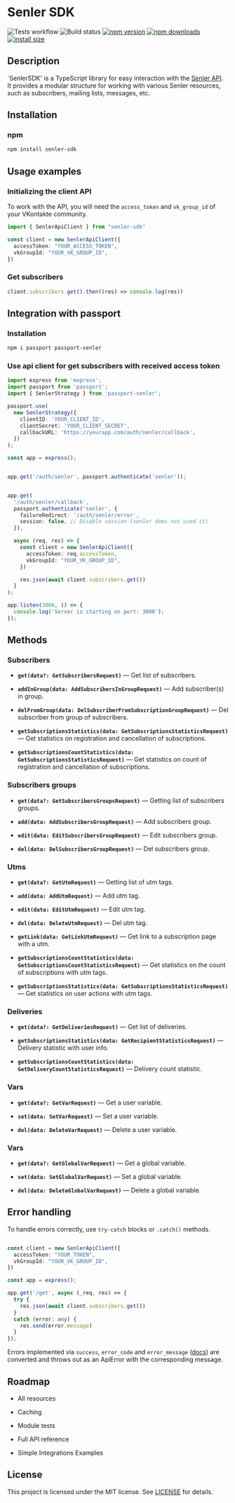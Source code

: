 # Senler SDK
![Tests workflow](https://github.com/Alexey-zaliznuak/senler-sdk/actions/workflows/test.yml/badge.svg)
![Build status](https://github.com/Alexey-zaliznuak/senler-sdk/actions/workflows/publish.yml/badge.svg)
[![npm version](https://img.shields.io/npm/v/senler-sdk.svg?style=flat-square)](https://www.npmjs.org/package/senler-sdk)
[![npm downloads](https://img.shields.io/npm/dm/senler-sdk.svg?style=flat-square)](https://npm-stat.com/charts.html?package=senler-sdk)
[![install size](https://img.shields.io/badge/dynamic/json?url=https://packagephobia.com/v2/api.json?p=senler-sdk&query=$.install.pretty&label=install%20size&style=flat-square)](https://packagephobia.now.sh/result?p=senler-sdk)

## Description
`SenlerSDK' is a TypeScript library for easy interaction with the [Senler API](https://help.senler.ru/senler/dev/api ). It provides a modular structure for working with various Senler resources, such as subscribers, mailing lists, messages, etc.

## Installation

### npm

```bash
npm install senler-sdk
```

## Usage examples

### Initializing the client API

To work with the API, you will need the `access_token` and `vk_group_id` of your VKontakte community.

```typescript
import { SenlerApiClient } from "senler-sdk"

const client = new SenlerApiClient({
  accessToken: "YOUR_ACCESS_TOKEN",
  vkGroupId: "YOUR_VK_GROUP_ID",
})

```
### Get subscribers

```typescript
client.subscribers.get().then((res) => console.log(res))
```

## Integration with passport

### Installation

```bash
npm i passport passport-senler
```

### Use api client for get subscribers with received access token

```typescript
import express from 'express';
import passport from 'passport';
import { SenlerStrategy } from 'passport-senler';

passport.use(
  new SenlerStrategy({
    clientID: 'YOUR_CLIENT_ID',
    clientSecret: 'YOUR_CLIENT_SECRET',
    callbackURL: 'https://yourapp.com/auth/senler/callback',
  })
);

const app = express();


app.get('/auth/senler', passport.authenticate('senler'));


app.get(
  '/auth/senler/callback',
  passport.authenticate('senler', {
    failureRedirect: '/auth/senler/error',
    session: false, // Disable session (senler does not used it)
  }),

  async (req, res) => {
    const client = new SenlerApiClient({
      accessToken: req.accessToken,
      vkGroupId: "YOUR_VK_GROUP_ID",
    })

    res.json(await client.subscribers.get())
  }
);

app.listen(3000, () => {
  console.log('Server is starting on port: 3000');
});
```

## Methods

### Subscribers
- **`get(data?: GetSubscribersRequest)`** — Get list of subscribers.

- **`addInGroup(data: AddSubscribersInGroupRequest)`** — Add subscriber(s) in group.

- **`delFromGroup(data: DelSubscriberFromSubscriptionGroupRequest)`** — Del subscriber from group of subscribers.

- **`getSubscriptionsStatistics(data: GetSubscriptionsStatisticsRequest)`** — Get statistics on registration and cancellation of subscriptions.

- **`getSubscriptionsCountStatistics(data: GetSubscriptionsStatisticsRequest)`** — Get statistics on count of registration and cancellation of subscriptions.

### Subscribers groups
- **`get(data?: GetSubscribersGroupsRequest)`** — Getting list of subscribers groups.

- **`add(data: AddSubscribersGroupRequest)`** — Add subscribers group.

- **`edit(data: EditSubscribersGroupRequest)`** — Edit subscribers group.

- **`del(data: DelSubscribersGroupRequest)`** — Del subscribers group.

### Utms
- **`get(data?: GetUtmRequest)`** — Getting list of utm tags.

- **`add(data: AddUtmRequest)`** — Add utm tag.

- **`edit(data: EditUtmRequest)`** — Edit utm tag.

- **`del(data: DeleteUtmRequest)`** — Del utm tag.

- **`getLink(data: GetLinkUtmRequest)`** — Get link to a subscription page with a utm.

- **`getSubscriptionsCountStatistics(data: GetSubscriptionsCountStatisticsRequest)`** — Get statistics on the count of subscriptions with utm tags.

- **`getSubscriptionsStatistics(data: GetSubscriptionsStatisticsRequest)`** — Get statistics on user actions with utm tags.

### Deliveries
- **`get(data?: GetDeliveriesRequest)`** — Get list of deliveries.

- **`getSubscriptionsStatistics(data: GetRecipientStatisticsRequest)`** — Delivery statistic with user info.

- **`getSubscriptionsCountStatistics(data: GetDeliveryCountStatisticsRequest)`** — Delivery count statistic.

### Vars
- **`get(data?: GetVarRequest)`** — Get a user variable.

- **`set(data: SetVarRequest)`** — Set a user variable.

- **`del(data: DeleteVarRequest)`** — Delete a user variable.

### Vars
- **`get(data?: GetGlobalVarRequest)`** — Get a global variable.

- **`set(data: SetGlobalVarRequest)`** — Set a global variable.

- **`del(data: DeleteGlobalVarRequest)`** — Delete a global variable.

## Error handling

To handle errors correctly, use `try-catch` blocks or `.catch()` methods.
```typescript

const client = new SenlerApiClient({
  accessToken: "YOUR_TOKEN",
  vkGroupId: "YOUR_VK_GROUP_ID",
})

const app = express();

app.get('/get', async (_req, res) => {
  try {
    res.json(await client.subscribers.get())
  }
  catch (error: any) {
    res.send(error.message)
  }
});
```

Errors implemented via `success`, `error_code` and `error_message` ([docs](https://help.senler.ru/senler/dev/api/vozvrashaemye-oshibki)) are converted and throws out as an ApiError with the corresponding message.


## Roadmap

- All resources

- Caching

- Module tests

- Full API reference

- Simple Integrations Examples

## License

This project is licensed under the MIT license. See [LICENSE](./LICENSE) for details.
